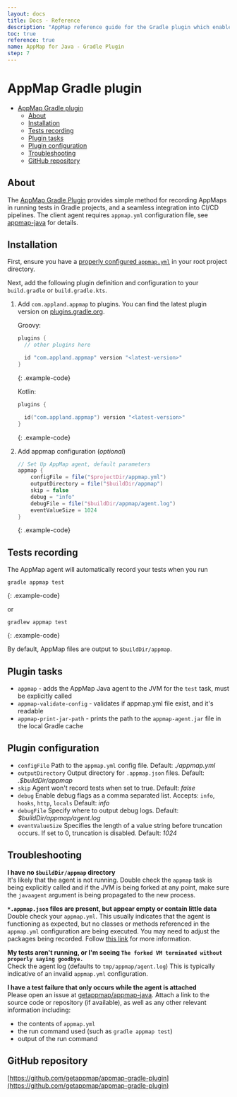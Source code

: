 ```yaml
---
layout: docs
title: Docs - Reference
description: "AppMap reference guide for the Gradle plugin which enables recording AppMaps in Gradle projects."
toc: true
reference: true
name: AppMap for Java - Gradle Plugin
step: 7
---
```


# AppMap Gradle plugin

- [AppMap Gradle plugin](#appmap-gradle-plugin)
  - [About](#about)
  - [Installation](#installation)
  - [Tests recording](#tests-recording)
  - [Plugin tasks](#plugin-tasks)
  - [Plugin configuration](#plugin-configuration)
  - [Troubleshooting](#troubleshooting)
  - [GitHub repository](#github-repository)

## About

The [AppMap Gradle Plugin](https://plugins.gradle.org/plugin/com.appland.appmap)
provides simple method for recording AppMaps in running
tests in Gradle projects, and a seamless integration into CI/CD pipelines. The
client agent requires `appmap.yml` configuration file, see
[appmap-java](./appmap-java/) for details.

## Installation

First, ensure you have a
[properly configured `appmap.yml`](./appmap-java#configuration)
in your root project directory.

Next, add the following plugin definition and configuration to your `build.gradle` or `build.gradle.kts`.

1. Add `com.appland.appmap` to plugins. You can find the latest plugin version on [plugins.gradle.org](https://plugins.gradle.org/plugin/com.appland.appmap). 

    Groovy:
    ```groovy
    plugins {
      // other plugins here

      id "com.appland.appmap" version "<latest-version>"
    }
    ```
    {: .example-code}

    Kotlin:
    ```kotlin
    plugins {

      id("com.appland.appmap") version "<latest-version>"
    }
    ```
    {: .example-code}

2. Add appmap configuration (_optional_)

   ```groovy
   // Set Up AppMap agent, default parameters
   appmap {
       configFile = file("$projectDir/appmap.yml")
       outputDirectory = file("$buildDir/appmap")
       skip = false
       debug = "info"
       debugFile = file("$buildDir/appmap/agent.log")
       eventValueSize = 1024
   }
   ```
   {: .example-code}

## Tests recording

The AppMap agent will automatically record your tests when you run
```
gradle appmap test
```
{: .example-code}

or 

```
gradlew appmap test
```
{: .example-code}

By default, AppMap files are output to `$buildDir/appmap`.

## Plugin tasks

- `appmap` - adds the AppMap Java agent to the JVM for the `test` task, must be explicitly called
- `appmap-validate-config` - validates if appmap.yml file exist, and it's readable
- `appmap-print-jar-path` - prints the path to the `appmap-agent.jar` file in the local Gradle cache 

## Plugin configuration

- `configFile` Path to the `appmap.yml` config file. Default: _./appmap.yml_
- `outputDirectory` Output directory for `.appmap.json` files. Default:
  _.$buildDir/appmap_
- `skip` Agent won't record tests when set to true. Default: _false_
- `debug` Enable debug flags as a comma separated list. Accepts: `info`,
  `hooks`, `http`, `locals` Default: _info_
- `debugFile` Specify where to output debug logs. Default:
  _$buildDir/appmap/agent.log_
- `eventValueSize` Specifies the length of a value string before truncation
  occurs. If set to 0, truncation is disabled. Default: _1024_

## Troubleshooting

**I have no `$buildDir/appmap` directory**  
It's likely that the agent is not running. Double check the `appmap` task is
being explicitly called and if the JVM is being forked at any point, make sure
the `javaagent` argument is being propagated to the new process.

**`*.appmap.json` files are present, but appear empty or contain little data**  
Double check your `appmap.yml`. This usually indicates that the agent is
functioning as expected, but no classes or methods referenced in the
`appmap.yml` configuration are being executed. You may need to adjust the
packages being recorded. Follow [this link](./appmap-java#configuration) for more information.


**My tests aren't running, or I'm seeing
`The forked VM terminated without properly saying goodbye.`**  
Check the agent log (defaults to `tmp/appmap/agent.log`) This is typically
indicative of an invalid `appmap.yml` configuration.

**I have a test failure that only occurs while the agent is attached**  
Please open an issue at
[getappmap/appmap-java](https://github.com/getappmap/appmap-java/issues).
Attach a link to the source code or repository (if available), as well as any
other relevant information including:

- the contents of `appmap.yml`
- the run command used (such as `gradle appmap test`)
- output of the run command

## GitHub repository

[https://github.com/getappmap/appmap-gradle-plugin](https://github.com/getappmap/appmap-gradle-plugin)
